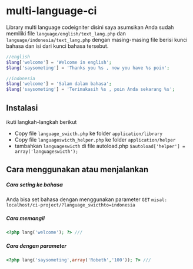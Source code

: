 # multi-language-ci
Library multi language codeigniter
disini saya asumsikan Anda sudah memiliki file `language/english/text_lang.php` dan `language/indonesia/text_lang.php`
dengan masing-masing file berisi kunci bahasa dan isi dari kunci bahasa tersebut.
```php
//english
$lang['welcome'] = 'Welcome in english';
$lang['saysometing'] = 'Thanks you %s , now you have %s poin';
```
```php
//indonesia
$lang['welcome'] = 'Salam dalam bahasa';
$lang['saysometing'] = 'Terimakasih %s , poin Anda sekarang %s';
```

## Instalasi
ikuti langkah-langkah berikut
- Copy file `language_swicth.php` ke folder `application/library` 
- Copy file `languageswicth_helper.php` ke folder `application/helper`
- tambahkan `languageswicth` di file autoload.php `$autoload['helper'] = array('languageswicth');`

## Cara menggunakan atau menjalankan
##### Cara seting ke bahasa
Anda bisa set bahasa dengan menggunakan parameter `GET` 
`misal: localhost/ci-project/?language_swicthto=indonesia `
##### Cara memangil
```php
<?php lang('welcome'); ?> ///
```
##### Cara dengan parameter
```php
<?php lang('saysometing',array('Robeth','100')); ?> ///
```
